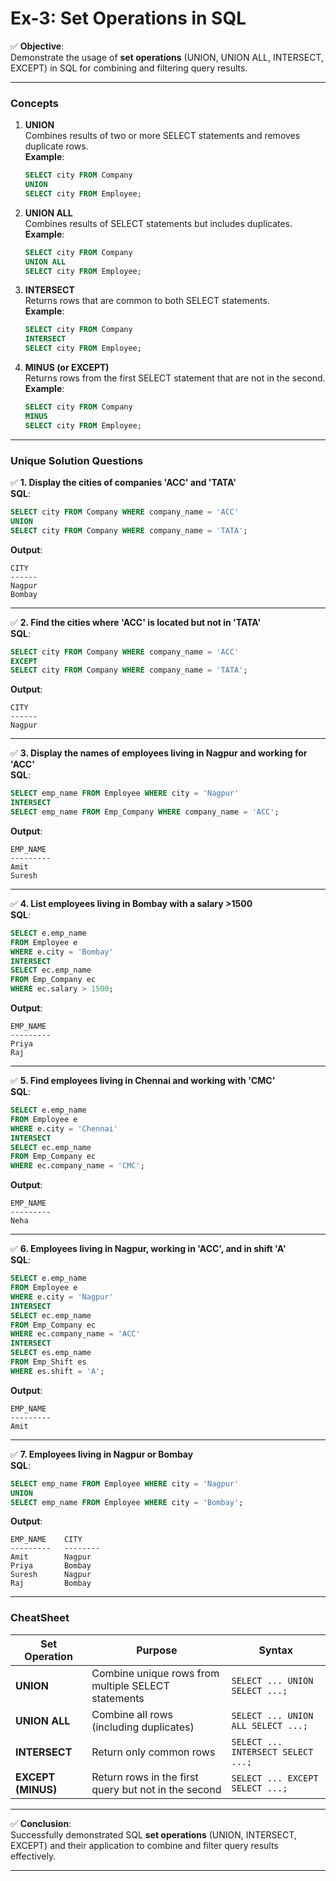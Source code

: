 # **Ex-3: Set Operations in SQL**

✅ **Objective**:  
Demonstrate the usage of **set operations** (UNION, UNION ALL, INTERSECT, EXCEPT) in SQL for combining and filtering query results.

---

### **Concepts**

1. **UNION**  
   Combines results of two or more SELECT statements and removes duplicate rows.  
   **Example**:  
   ```sql
   SELECT city FROM Company
   UNION
   SELECT city FROM Employee;
   ```

2. **UNION ALL**  
   Combines results of SELECT statements but includes duplicates.  
   **Example**:  
   ```sql
   SELECT city FROM Company
   UNION ALL
   SELECT city FROM Employee;
   ```

3. **INTERSECT**  
   Returns rows that are common to both SELECT statements.  
   **Example**:  
   ```sql
   SELECT city FROM Company
   INTERSECT
   SELECT city FROM Employee;
   ```

4. **MINUS (or EXCEPT)**  
   Returns rows from the first SELECT statement that are not in the second.  
   **Example**:  
   ```sql
   SELECT city FROM Company
   MINUS
   SELECT city FROM Employee;
   ```

---

### **Unique Solution Questions**

✅ **1. Display the cities of companies 'ACC' and 'TATA'**  
**SQL**:
```sql
SELECT city FROM Company WHERE company_name = 'ACC'
UNION
SELECT city FROM Company WHERE company_name = 'TATA';
```
**Output**:
```plaintext
CITY
------
Nagpur
Bombay
```

---

✅ **2. Find the cities where 'ACC' is located but not in 'TATA'**  
**SQL**:
```sql
SELECT city FROM Company WHERE company_name = 'ACC'
EXCEPT
SELECT city FROM Company WHERE company_name = 'TATA';
```
**Output**:
```plaintext
CITY
------
Nagpur
```

---

✅ **3. Display the names of employees living in Nagpur and working for 'ACC'**  
**SQL**:
```sql
SELECT emp_name FROM Employee WHERE city = 'Nagpur'
INTERSECT
SELECT emp_name FROM Emp_Company WHERE company_name = 'ACC';
```
**Output**:
```plaintext
EMP_NAME
---------
Amit
Suresh
```

---

✅ **4. List employees living in Bombay with a salary >1500**  
**SQL**:
```sql
SELECT e.emp_name
FROM Employee e
WHERE e.city = 'Bombay'
INTERSECT
SELECT ec.emp_name
FROM Emp_Company ec
WHERE ec.salary > 1500;
```
**Output**:
```plaintext
EMP_NAME
---------
Priya
Raj
```

---

✅ **5. Find employees living in Chennai and working with 'CMC'**  
**SQL**:
```sql
SELECT e.emp_name
FROM Employee e
WHERE e.city = 'Chennai'
INTERSECT
SELECT ec.emp_name
FROM Emp_Company ec
WHERE ec.company_name = 'CMC';
```
**Output**:
```plaintext
EMP_NAME
---------
Neha
```

---

✅ **6. Employees living in Nagpur, working in 'ACC', and in shift 'A'**  
**SQL**:
```sql
SELECT e.emp_name
FROM Employee e
WHERE e.city = 'Nagpur'
INTERSECT
SELECT ec.emp_name
FROM Emp_Company ec
WHERE ec.company_name = 'ACC'
INTERSECT
SELECT es.emp_name
FROM Emp_Shift es
WHERE es.shift = 'A';
```
**Output**:
```plaintext
EMP_NAME
---------
Amit
```

---

✅ **7. Employees living in Nagpur or Bombay**  
**SQL**:
```sql
SELECT emp_name FROM Employee WHERE city = 'Nagpur'
UNION
SELECT emp_name FROM Employee WHERE city = 'Bombay';
```
**Output**:
```plaintext
EMP_NAME    CITY
---------   --------
Amit        Nagpur
Priya       Bombay
Suresh      Nagpur
Raj         Bombay
```

---

### **CheatSheet**

| **Set Operation**  | **Purpose**                                         | **Syntax**                                                      |
|---------------------|-----------------------------------------------------|-----------------------------------------------------------------|
| **UNION**          | Combine unique rows from multiple SELECT statements | `SELECT ... UNION SELECT ...;`                                  |
| **UNION ALL**      | Combine all rows (including duplicates)             | `SELECT ... UNION ALL SELECT ...;`                              |
| **INTERSECT**      | Return only common rows                             | `SELECT ... INTERSECT SELECT ...;`                              |
| **EXCEPT (MINUS)** | Return rows in the first query but not in the second| `SELECT ... EXCEPT SELECT ...;`                                 |

---

✅ **Conclusion**:  
Successfully demonstrated SQL **set operations** (UNION, INTERSECT, EXCEPT) and their application to combine and filter query results effectively.

--- 
